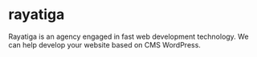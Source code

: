 # rayatiga
Rayatiga is an agency engaged in fast web development technology. We can help develop your website based on CMS WordPress.

